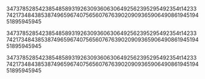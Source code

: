 34737852854238548589319263093606306492562395295492354t1423374217348438538749659674075656076763902090936590649086194519451895945945

34737852854238548589319263093606306492562395295492354t1423374217348438538749659674075656076763902090936590649086194519451895945945

34737852854238548589319263093606306492562395295492354t1423374217348438538749659674075656076763902090936590649086194519451895945945
